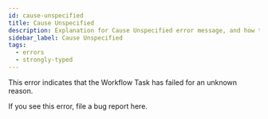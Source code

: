 ```yaml
---
id: cause-unspecified
title: Cause Unspecified
description: Explanation for Cause Unspecified error message, and how to fix it.
sidebar_label: Cause Unspecified
tags:
  - errors
  - strongly-typed
---
```


This error indicates that the Workflow Task has failed for an unknown reason.

If you see this error, file a bug report here.

<!--TODO: add link above -->
